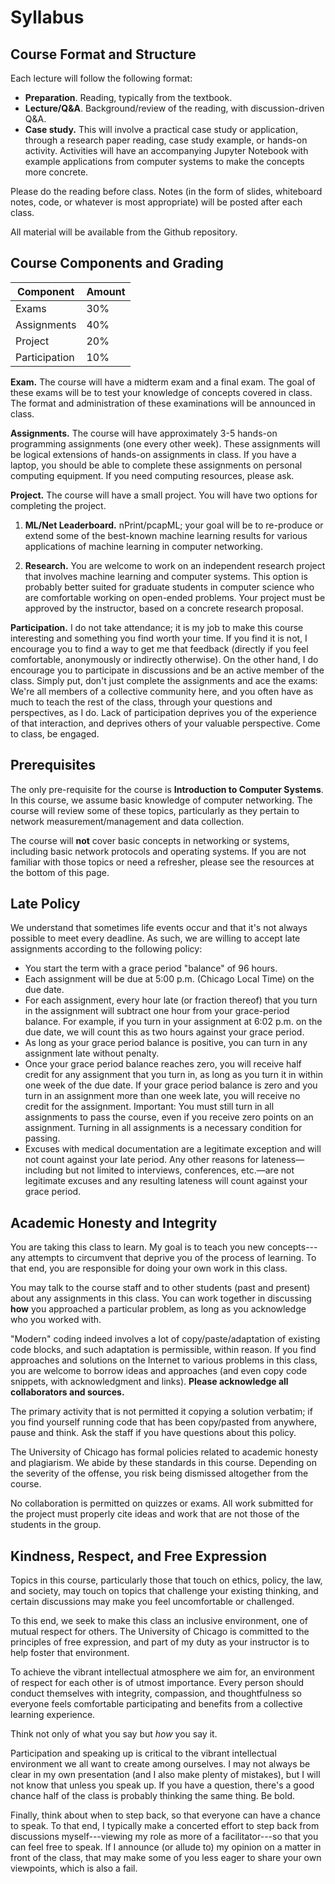 # Syllabus 

## Course Format and Structure

Each lecture will follow the following format:

* **Preparation**. Reading, typically from the textbook. 
* **Lecture/Q&A**. Background/review of the reading, with discussion-driven Q&A.
* **Case study.** This will involve a practical case study or application,
  through a research paper reading, case study example, or hands-on activity.
  Activities will have an accompanying Jupyter Notebook with
  example applications from computer systems to make the concepts more concrete.

Please do the reading before class. Notes (in the form of slides, whiteboard
notes, code, or whatever is most appropriate) will be posted after each
class.

All material will be available from the Github repository.

## Course Components and Grading

| Component     | Amount |
| --------      | ------ |
| Exams         | 30%    |
| Assignments   | 40%    |
| Project       | 20%    |
| Participation | 10%    |

**Exam.** The course will have a midterm exam and a final exam. The goal of these exams
will be to test your knowledge of concepts covered in class. The format and
administration of these examinations will be announced in class.

**Assignments.** The course will have approximately 3-5 hands-on programming
assignments (one every other week). These assignments will be logical
extensions of hands-on assignments in class. If you have a laptop, you should
be able to complete these assignments on personal computing equipment. If you
need computing resources, please ask.

**Project.** The course will have a small project. You will have two options
for completing the project. 

1. **ML/Net Leaderboard.** nPrint/pcapML; your goal will be to re-produce or extend some of the
   best-known machine learning results for various applications of machine
   learning in computer networking.

2. **Research.** You are welcome to work on an independent research project
   that involves machine learning and computer systems. This option is
   probably better suited for graduate students in computer science who are
   comfortable working on open-ended problems. Your project must be approved
   by the instructor, based on a concrete research proposal.
   
**Participation.** I do not take attendance; it is my job to make this course
interesting and something you find worth your time. If you find it is not, I
encourage you to find a way to get me that feedback (directly if you feel
comfortable, anonymously or indirectly otherwise). On the other hand, I do
encourage you to participate in discussions and be an active member of the
class. Simply put, don't just complete the assignments and ace the exams:
We're all members of a collective community here, and you often have as much
to teach the rest of the class, through your questions and perspectives, as I
do. Lack of participation deprives you of the experience of that interaction,
and deprives others of your valuable perspective. Come to class, be engaged.

## Prerequisites

The only pre-requisite for the course is **Introduction to Computer Systems**. In
this course, we assume basic knowledge of computer networking. The course will
review some of these topics, particularly as they pertain to network
measurement/management and data collection. 

The course will **not** cover basic concepts in networking or systems,
including basic network protocols and operating systems. If you are not
familiar with those topics or need a refresher, please see the resources at
the bottom of this page.

## Late Policy

We understand that sometimes life events occur and that it's not always
possible to meet every deadline. As such, we are willing to accept late
assignments according to the following policy:

* You start the term with a grace period "balance" of 96 hours.
* Each assignment will be due at 5:00 p.m. (Chicago Local Time) on the due date.
* For each assignment, every hour late (or fraction thereof) that you turn in
    the assignment will subtract one hour from your grace-period balance. For
    example, if you turn in your assignment at 6:02 p.m. on the due date, we will
    count this as two hours against your grace period.
* As long as your grace period balance is positive, you can turn in any
    assignment late without penalty.
* Once your grace period balance reaches zero, you will receive half credit for
    any assignment that you turn in, as long as you turn it in within one week of
    the due date. If your grace period balance is zero and you turn in an
    assignment more than one week late, you will receive no credit for the
    assignment. Important: You must still turn in all assignments to pass the
    course, even if you receive zero points on an assignment. Turning in all
    assignments is a necessary condition for passing.
* Excuses with medical documentation are a legitimate exception and will not
    count against your late period. Any other reasons for lateness—including but
    not limited to interviews, conferences, etc.—are not legitimate excuses and
    any resulting lateness will count against your grace period.

## Academic Honesty and Integrity

You are taking this class to learn. My goal is to teach you new concepts---any
attempts to circumvent that deprive you of the process of learning.  To that
end, you are responsible for doing your own work in this class. 

You may talk to the course staff and to other students (past and present)
about any assignments in this class. You can work together in discussing
**how** you approached a particular problem, as long as you acknowledge who
you worked with. 

"Modern" coding indeed involves a lot of copy/paste/adaptation of existing
code blocks, and such adaptation is permissible, within reason. If you find
approaches and solutions on the Internet to various problems in this class,
you are welcome to borrow ideas and approaches (and even copy code snippets,
with acknowledgment and links). **Please acknowledge all collaborators and
sources.** 

The primary activity that is not permitted it copying a solution
verbatim; if you find yourself running code that has been copy/pasted from
anywhere, pause and think. Ask the staff if you have questions about this
policy.

The University of Chicago has formal policies related to academic honesty and
plagiarism. We abide by these standards in this course. Depending on the
severity of the offense, you risk being dismissed altogether from the course.

No collaboration is permitted on quizzes or exams. All work submitted for the
project must properly cite ideas and work that are not those of the students
in the group.

## Kindness, Respect, and Free Expression

Topics in this course, particularly those that touch on ethics, policy, the
law, and society,  may touch on topics that challenge your existing thinking,
and certain discussions may make you feel uncomfortable or challenged. 

To this end, we seek to make this class an inclusive environment, one of
mutual respect for others. The University of Chicago is committed to the
principles of free expression, and part of my duty as your instructor is to
help foster that environment. 

To achieve the vibrant intellectual atmosphere we aim for, an environment of
respect for each other is of utmost importance. Every person should conduct
themselves with integrity, compassion, and thoughtfulness so everyone feels
comfortable participating and benefits from a collective learning experience.

Think not only of what you say but *how* you say it.  

Participation and speaking up is critical to the vibrant intellectual
environment we all want to create among ourselves. I may not always be clear
in my own presentation (and I also make plenty of mistakes), but I will not
know that unless you speak up. If you have a question, there's a good chance
half of the class is probably thinking the same thing. Be bold.  

Finally, think about when to step back, so that everyone can have a chance to
speak.  To that end, I typically make a concerted effort to step back from
discussions myself---viewing my role as more of a facilitator---so that you
can feel free to speak. If I announce (or allude to) my opinion on a matter in
front of the class, that may make some of you less eager to share your own
viewpoints, which is also a fail.

